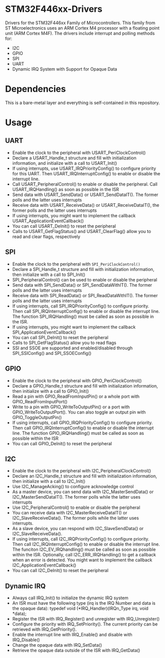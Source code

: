 # STM32F446xx-Drivers

Drivers for the STM32F446xx Family of Microcontrollers. This family from ST Microelectronics uses an ARM Cortex M4 processor with a floating point unit (ARM Cortex M4F). The drivers include interrupt and polling methods for:

* I2C
* GPIO
* SPI
* UART
* Dynamic IRQ System with Support for Opaque Data

# Dependencies
This is a bare-metal layer and everything is self-contained in this repository. 

# Usage

## UART
* Enable the clock to the peripheral with USART_PeriClockControl()
* Declare a USART_Handle_t structure and fill with initialization information, and initialize with a call to USART_Init()
* If using interrupts, use USART_IRQPriorityConfig() to configure priority for this UART. Then USART_IRQInterruptConfig() to enable or disable the interrupt line.
* Call USART_PeripheralControl() to enable or disable the peripheral. Call USART_IRQHandling() as soon as possible in the ISR 
* Send data with USART_SendData() or USART_SendDataIT(). The former polls and the latter uses interrupts
* Receive data with USART_ReceiveData() or USART_ReceiveDataIT(), the former polls and the latter uses interrupts
* If using interrupts, you might want to implement the callback USART_ApplicationEventCallback()
* You can call USART_DeInit() to reset the peripheral
* Calls to USART_GetFlagStatus() and USART_ClearFlag() allow you to read and clear flags, respectively

## SPI
* Enable the clock to the peripheral with `SPI_PeriClockControl()`
* Declare a SPI_Handle_t structure and fill with initialization information, then initialize with a call to SPI_Init()
* SPI_PeripheralControl() can be used to enable or disable the peripheral
* Send data with SPI_SendData() or SPI_SendDataWithIT(). The former polls and the latter uses interrupts
* Receive data with SPI_ReadData() or SPI_ReadDataWithIT(). The former polls and the latter uses interrupts
* If using interrupts, call SPI_IRQPriorityConfig() to configure priority. Then call SPI_IRQInterruptConfig() to enable or disable the interrupt line. The function SPI_IRQHandling() must be called as soon as possible in the ISR. 
* If using interrupts, you might want to implement the callback SPI_ApplicationEventCallback()
* You can call SPI_DeInit() to reset the peripheral
* Calls to SPI_GetFlagStatus() allow you to read flags
* SSI and SSOE are supported and enabled/disabled through SPI_SSIConfig() and SPI_SSOEConfig()

## GPIO
* Enable the clock to the peripheral with GPIO_PeriClockControl()
* Declare a GPIO_Handle_t structure and fill with initialization information, then initialize with a call to GPIO_Init()
* Read a pin with GPIO_ReadFromInputPin() or a whole port with GPIO_ReadFromInputPort()
* Write to a pin with GPIO_WriteToOutputPin() or a port with GPIO_WriteToOutputPort(). You can also toggle an output pin with GPIO_ToggleOutputPin()
* If using interrupts, call GPIO_IRQPriorityConfig() to configure priority. Then call GPIO_IRQInterruptConfig() to enable or disable the interrupt line. The function GPIO_IRQHandling() must be called as soon as possible within the ISR
* You can call GPIO_DeInit() to reset the peripheral

## I2C
* Enable the clock to the peripheral with I2C_PeripheralClockControl()
* Declare an I2C_Handle_t structure and fill with initialization information, then initialize with a call to I2C_Init()
* Use I2C_ManageAcking() to configure acknowledge control
* As a master device, you can send data with I2C_MasterSendData() or I2C_MasterSendDataIT(). The former polls while the latter uses interrupts
* Use I2C_PeripheralControl() to enable or disable the peripheral
* You can receive data with I2C_MasterReceiveDataIT() or I2C_SlaveReceiveData(). The former polls while the latter uses interrupts.
* As a slave device, you can respond with I2C_SlaveSendData() or I2C_SlaveReceiveData(). 
* If using interrupts, call I2C_IRQPriorityConfig() to configure priority. Then call I2C_IRQInterruptConfig() to enable or disable the interrupt line. The funciton I2C_EV_IRQhandling() must be called as soon as possible within the ISR. Optionally, call I2C_ERR_IRQHandling() to get a callback when an error is detected. You might want to implement the callback I2C_ApplicationEventCallback()
* You can call I2C_DeInit() to reset the peripheral

## Dynamic IRQ
* Always call IRQ_Init() to initialize the dynamic IRQ system
* An ISR must have the following type (irq is the IRQ Number and data is the opaque data): typedef void (*IRQ_Handler)(IRQn_Type irq, void *data); 
* Register the ISR with IRQ_Register() and unregister with IRQ_Unregister()
* Configure the priority with IRQ_SetPriority(). The current priority can be retrieved with IRQ_GetPriority().
* Enable the interrupt line with IRQ_Enable() and disable with IRQ_Disable()
* Change the opaque data with IRQ_SetData()
* Retrieve the opaque data outside of the ISR with IRQ_GetData()
